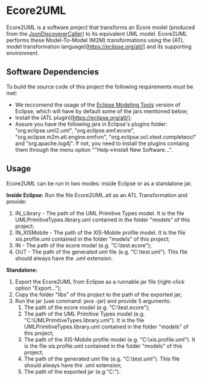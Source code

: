 # Ecore2UML
Ecore2UML is a software project that transforms an Ecore model (produced from the [JsonDiscovererCaller](https://github.com/MDDLingo/xis-bigdata/tree/master/JsonDiscovererCaller)) to its equivalent UML model.
Ecore2UML performs these Model-To-Model (M2M) transformations using the (ATL model transformation language)[https://eclipse.org/atl/] and its supporting environment.

## Software Dependencies
To build the source code of this project the following requirements must be met:

  - We reccomend the usage of the [Eclipse Modeling Tools](http://www.eclipse.org/downloads/packages/eclipse-modeling-tools/mars1]) version of Eclipse, which will have by default some of the jars mentioned below;
  - Install the (ATL plugin)[https://eclipse.org/atl/];
  - Assure you have the following jars in Eclipse's plugins folder: "org.eclipse.uml2.uml", "org.eclipse.emf.ecore", "org.eclipse.m2m.atl.engine.emfvm", "org.eclipse.ocl.xtext.completeocl" and "org.apache.log4j". If not, you need to install the plugins containg them through the menu option ""Help->Install New Software...".
  
## Usage
Ecore2UML can be run in two modes: inside Eclipse or as a standalone jar.

**Inside Eclipse:**
 Run the file Ecore2UML.atl as an ATL Transformation and provide:
  1. IN_Library - The path of the UML Primitive Types model. It is the file UMLPrimitiveTypes.library.uml contained in the folder "models" of this project;
  2. IN_XISMobile - The path of the XIS-Mobile profile model. It is the file xis.profile.uml contained in the folder "models" of this project;
  3. IN - The path of the ecore model (e.g. "C:\test.ecore");
  4. OUT - The path of the generated uml file (e.g. "C:\test.uml"). This file should always have the .uml extension.

**Standalone:**
1. Export the Ecore2UML from Eclipse as a runnable jar file (right-click option "Export...");
2. Copy the folder "libs" of this project to the path of the exported jar;
3. Run the jar (use command: java -jar) and provide 5 arguments:
    1. The path of the ecore model (e.g. "C:\test.ecore");
    2. The path of the UML Primitive Types model (e.g. "C:\UMLPrimitiveTypes.library.uml"). It is the file UMLPrimitiveTypes.library.uml contained in the folder "models" of this project;
    3. The path of the XIS-Mobile profile model (e.g. "C:\xis.profile.uml"). It is the file xis.profile.uml contained in the folder "models" of this project;
    4. The path of the generated uml file (e.g. "C:\test.uml"). This file should always have the .uml extension;
    5. The path of the exported jar (e.g "C:\").